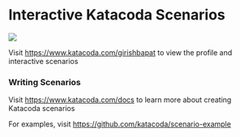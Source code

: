# Interactive Katacoda Scenarios

[![](http://shields.katacoda.com/katacoda/girishbapat/count.svg)](https://www.katacoda.com/girishbapat "Get your profile on Katacoda.com")

Visit https://www.katacoda.com/girishbapat to view the profile and interactive scenarios

### Writing Scenarios
Visit https://www.katacoda.com/docs to learn more about creating Katacoda scenarios

For examples, visit https://github.com/katacoda/scenario-example
